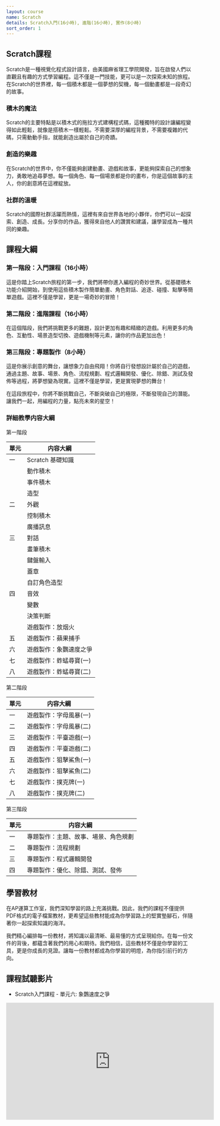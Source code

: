 ```yaml
---
layout: course
name: Scratch
details: Scratch入門(16小時), 進階(16小時), 實作(8小時)
sort_order: 1
---
```


## Scratch課程

Scratch是一種視覺化程式設計語言，由美國麻省理工學院開發，旨在啟發人們以直觀且有趣的方式學習編程。這不僅是一門技能，更可以是一次探索未知的旅程。在Scratch的世界裡，每一個積木都是一個夢想的契機，每一個動畫都是一段奇幻的故事。

### 積木的魔法

Scratch的主要特點是以積木式的拖拉方式建構程式碼，這種獨特的設計讓編程變得如此輕鬆，就像是搭積木一樣輕鬆。不需要深厚的編程背景，不需要複雜的代碼，只需動動手指，就能創造出屬於自己的奇蹟。

### 創造的樂趣

在Scratch的世界中，你不僅能夠創建動畫、遊戲和故事，更能夠探索自己的想象力，勇敢地追尋夢想。每一個角色、每一個場景都是你的畫布，你是這個故事的主人，你的創意將在這裡綻放。

### 社群的溫暖

Scratch的國際社群活躍而熱情，這裡有來自世界各地的小夥伴，你們可以一起探索、創造、成長。分享你的作品，獲得來自他人的讚賞和建議，讓學習成為一種共同的樂趣。

## 課程大綱

### 第一階段：入門課程（16小時）

這是你踏上Scratch旅程的第一步，我們將帶你進入編程的奇妙世界。從基礎積木功能介紹開始，到使用這些積木製作簡單動畫、角色對話、追逐、碰撞、點擊等簡單遊戲。這裡不僅是學習，更是一場奇妙的冒險！

### 第二階段：進階課程（16小時）

在這個階段，我們將挑戰更多的難題，設計更加有趣和精緻的遊戲。利用更多的角色、互動性、場景造型切換、遊戲機制等元素，讓你的作品更加出色！

### 第三階段：專題製作（8小時）

這是你展示創意的舞台，讓想象力自由飛翔！你將自行發想設計屬於自己的遊戲，通過主題、故事、場景、角色、流程規劃、程式邏輯開發、優化、除錯、測試及發佈等過程，將夢想變為現實。這裡不僅是學習，更是實現夢想的舞台！

在這段旅程中，你將不斷挑戰自己，不斷突破自己的極限，不斷發現自己的潛能。讓我們一起，用編程的力量，點亮未來的星空！

### 詳細教學内容大綱 

第一階段

| 單元 |        内容大綱         |
|------|-------------------------|
|  一  | Scratch 基礎知識        |
|      | 動作積木              |
|      | 事件積木              |
|      | 造型                  |
|  二  | 外觀                    |
|      | 控制積木              |
|      | 廣播訊息              |
|  三  | 對話                    |
|      | 畫筆積木              |
|      | 鍵盤輸入              |
|      | 蓋章                  |
|      | 自訂角色造型          |
|  四  | 音效                    |
|      | 變數                  |
|      | 決策判斷              |
|      | 遊戲製作：放烟火      |
|  五  | 遊戲製作：蘋果捕手      |
|  六  | 遊戲製作：象鸚速度之爭  |
|  七  | 遊戲製作：蚱蜢尋寶(一)   |
|  八  | 遊戲製作：蚱蜢尋寶(二)   |

第二階段

| 單元 |        内容大綱          |
|------|--------------------------|
|  一   | 遊戲製作：字母風暴(一) |
|  二   | 遊戲製作：字母風暴(二) |
|  三   | 遊戲製作：平臺遊戲(一)   |
|  四   | 遊戲製作：平臺遊戲(二)   |
|  五   | 遊戲製作：狙擊鯊魚(一)   |
|  六   | 遊戲製作：狙擊鯊魚(二)   |
|  七   | 遊戲製作：撲克牌(一)     |
|  八   | 遊戲製作：撲克牌(二)     |

第三階段

| 單元 |                    内容大綱                     |
|------|-----------------------------------------------|
|  一   | 專題製作：主題、故事、場景、角色規劃          |
|  二   | 專題製作：流程規劃                             |
|  三   | 專題製作：程式邏輯開發                         |
|  四   | 專題製作：優化、除錯、測試、發佈               |

##  學習教材

在AP運算工作室，我們深知學習的路上充滿挑戰。因此，我們的課程不僅提供PDF格式的電子檔案教材，更希望這些教材能成為你學習路上的堅實墊腳石，伴隨著你一起探索知識的海洋。

我們精心編排每一份教材，將知識以最清晰、最易懂的方式呈現給你。在每一份文件的背後，都蘊含著我們的用心和期待。我們相信，這些教材不僅是你學習的工具，更是你成長的見證。讓每一份教材都成為你學習的明燈，為你指引前行的方向。

## 課程試聽影片

- Scratch入門課程 - 單元六: 象鸚速度之爭

<iframe width="560" height="315" src="https://www.youtube.com/embed/5wKsJRBV94Q?si=ZLeXeENzwz_Q1d1Y" frameborder="0" allowfullscreen></iframe>
